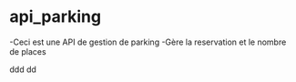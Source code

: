 # api_parking
-Ceci est une API de gestion de parking
-Gère la reservation et le nombre de places 
 
ddd
dd
